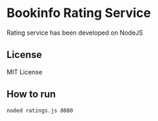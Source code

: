# Bookinfo Rating Service

Rating service has been developed on NodeJS

## License

MIT License

## How to run

```bash
noded ratings.js 8080
```